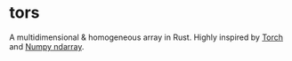 # tors

A multidimensional & homogeneous array in Rust. Highly inspired by 
[Torch](http://torch.ch) and 
[Numpy ndarray](https://docs.scipy.org/doc/numpy/reference/generated/numpy.ndarray.html).

